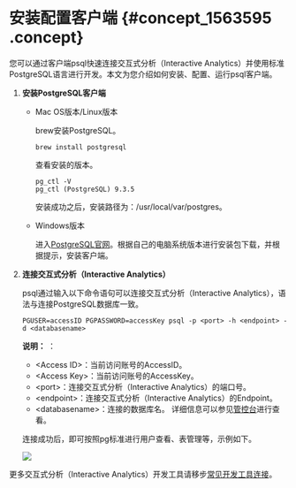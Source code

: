 # 安装配置客户端 {#concept_1563595 .concept}

您可以通过客户端psql快速连接交互式分析（Interactive Analytics）并使用标准PostgreSQL语言进行开发。本文为您介绍如何安装、配置、运行psql客户端。

1.  **安装PostgreSQL客户端** 
    -   Mac OS版本/Linux版本

        brew安装PostgreSQL。

        ``` {#codeblock_p58_hup_6g1 .lanuage-sql}
        brew install postgresql
        ```

        查看安装的版本。

        ``` {#codeblock_i2f_r2s_jd9 .lanuage-sql}
        pg_ctl -V
        pg_ctl (PostgreSQL) 9.3.5
        ```

        安装成功之后，安装路径为：/usr/local/var/postgres。

    -   Windows版本

        进入[PostgreSQL官网](https://www.enterprisedb.com/downloads/postgres-postgresql-downloads)。根据自己的电脑系统版本进行安装包下载，并根据提示，安装客户端。

2.  **连接交互式分析（Interactive Analytics）** 

    psql通过输入以下命令语句可以连接交互式分析（Interactive Analytics），语法与连接PostgreSQL数据库一致。

    ``` {#codeblock_29e_bt1_c0f .lanuage-sql}
    PGUSER=accessID PGPASSWORD=accessKey psql -p <port> -h <endpoint> -d <databasename>
    ```

    **说明：** ：

    -   <Access ID\>：当前访问账号的AccessID。
    -   <Access Key\>：当前访问账号的AccessKey。
    -   <port\>：连接交互式分析（Interactive Analytics）的端口号。
    -   <endpoint\>：连接交互式分析（Interactive Analytics）的Endpoint。
    -   <databasename\>：连接的数据库名。
    详细信息可以参见[管控台](https://workbench.data.aliyun.com/#/holoEngine)进行查看。

    连接成功后，即可按照pg标准进行用户查看、表管理等，示例如下。

    ![](http://static-aliyun-doc.oss-cn-hangzhou.aliyuncs.com/assets/img/1345907/156820497056015_zh-CN.png)


更多交互式分析（Interactive Analytics）开发工具请移步[常见开发工具连接](../../../../cn.zh-CN/用户指南/BI工具/常见开发工具连接.md#)。

